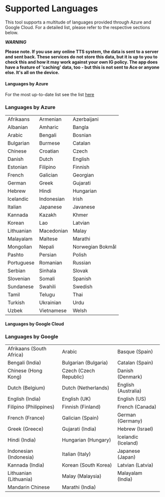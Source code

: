 # Supported Languages

This tool supports a multitude of languages provided through Azure and Google Cloud. For a detailed list, please refer to the respective sections below.

_**WARNING**_

**Please note. If you use any online TTS system, the data is sent to a server and sent back. These services do not store this data, but it is up to you to check this and how it may work against your own IG policy. The app does have a feature of 'caching' data, too - but this is not sent to Ace or anyone else. It's all on the device.**

#### Languages by Azure

For the most up-to-date list see the list [here](https://learn.microsoft.com/en-us/azure/ai-services/speech-service/language-support?tabs=tts)

### Languages by Azure

|            |            |                  |
| ---------- | ---------- | ---------------- |
| Afrikaans  | Armenian   | Azerbaijani      |
| Albanian   | Amharic    | Bangla           |
| Arabic     | Bengali    | Bosnian          |
| Bulgarian  | Burmese    | Catalan          |
| Chinese    | Croatian   | Czech            |
| Danish     | Dutch      | English          |
| Estonian   | Filipino   | Finnish          |
| French     | Galician   | Georgian         |
| German     | Greek      | Gujarati         |
| Hebrew     | Hindi      | Hungarian        |
| Icelandic  | Indonesian | Irish            |
| Italian    | Japanese   | Javanese         |
| Kannada    | Kazakh     | Khmer            |
| Korean     | Lao        | Latvian          |
| Lithuanian | Macedonian | Malay            |
| Malayalam  | Maltese    | Marathi          |
| Mongolian  | Nepali     | Norwegian Bokmål |
| Pashto     | Persian    | Polish           |
| Portuguese | Romanian   | Russian          |
| Serbian    | Sinhala    | Slovak           |
| Slovenian  | Somali     | Spanish          |
| Sundanese  | Swahili    | Swedish          |
| Tamil      | Telugu     | Thai             |
| Turkish    | Ukrainian  | Urdu             |
| Uzbek      | Vietnamese | Welsh            |

#### Languages by Google Cloud

### Languages by Google

|                          |                        |                     |
| ------------------------ | ---------------------- | ------------------- |
| Afrikaans (South Africa) | Arabic                 | Basque (Spain)      |
| Bengali (India)          | Bulgarian (Bulgaria)   | Catalan (Spain)     |
| Chinese (Hong Kong)      | Czech (Czech Republic) | Danish (Denmark)    |
| Dutch (Belgium)          | Dutch (Netherlands)    | English (Australia) |
| English (India)          | English (UK)           | English (US)        |
| Filipino (Philippines)   | Finnish (Finland)      | French (Canada)     |
| French (France)          | Galician (Spain)       | German (Germany)    |
| Greek (Greece)           | Gujarati (India)       | Hebrew (Israel)     |
| Hindi (India)            | Hungarian (Hungary)    | Icelandic (Iceland) |
| Indonesian (Indonesia)   | Italian (Italy)        | Japanese (Japan)    |
| Kannada (India)          | Korean (South Korea)   | Latvian (Latvia)    |
| Lithuanian (Lithuania)   | Malay (Malaysia)       | Malayalam (India)   |
| Mandarin Chinese         | Marathi (India)        |                     |
